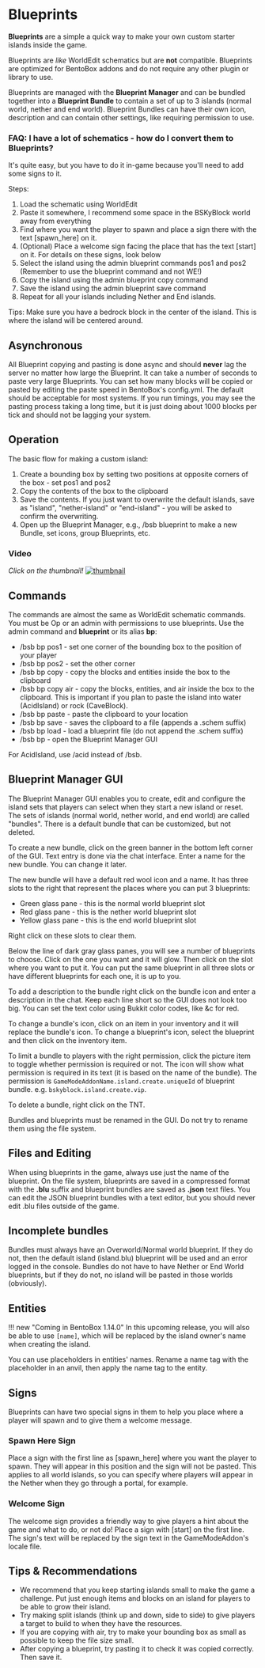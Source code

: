 # Blueprints
**Blueprints** are a simple a quick way to make your own custom starter islands inside the game.

Blueprints are *like* WorldEdit schematics but are **not** compatible. Blueprints are optimized for BentoBox addons and do not require any other plugin or library to use.

Blueprints are managed with the **Blueprint Manager** and can be bundled together into a **Blueprint Bundle** to contain a set of up to 3 islands (normal world, nether and end world). Blueprint Bundles can have their own icon, description and can contain other settings, like requiring permission to use.

### FAQ: I have a lot of schematics - how do I convert them to Blueprints?

It's quite easy, but you have to do it in-game because you'll need to add some signs to it.

Steps:

1. Load the schematic using WorldEdit
2. Paste it somewhere, I recommend some space in the BSKyBlock world away from everything
3. Find where you want the player to spawn and place a sign there with the text [spawn_here] on it.
4. (Optional) Place a welcome sign facing the place that has the text [start] on it. For details on these signs, look below
5. Select the island using the admin blueprint commands pos1 and pos2 (Remember to use the blueprint command and not WE!)
6. Copy the island using the admin blueprint copy command
7. Save the island using the admin blueprint save command
8. Repeat for all your islands including Nether and End islands.

Tips: Make sure you have a bedrock block in the center of the island. This is where the island will be centered around.

## Asynchronous
All Blueprint copying and pasting is done async and should __never__ lag the server no matter how large the Blueprint. It can take a number of seconds to paste very large Blueprints. You can set how many blocks will be copied or pasted by editing the paste speed in BentoBox's config.yml. The default should be acceptable for most systems. If you run timings, you may see the pasting process taking a long time, but it is just doing about 1000 blocks per tick and should not be lagging your system.

## Operation
The basic flow for making a custom island:

1. Create a bounding box by setting two positions at opposite corners of the box - set pos1 and pos2
2. Copy the contents of the box to the clipboard
3. Save the contents. If you just want to overwrite the default islands, save as "island", "nether-island" or "end-island" - you will be asked to confirm the overwriting.
4. Open up the Blueprint Manager, e.g., /bsb blueprint to make a new Bundle, set icons, group Blueprints, etc.

### Video
*Click on the thumbnail!*
[![thumbnail](https://user-images.githubusercontent.com/20014332/62939503-be4c5980-bdd1-11e9-8814-2253845cecd0.png)](https://youtu.be/4gvaG89uxAs)

## Commands
The commands are almost the same as WorldEdit schematic commands. You must be Op or an admin with permissions to use blueprints. Use the admin command and **blueprint** or its alias **bp**:

* /bsb bp pos1 - set one corner of the bounding box to the position of your player
* /bsb bp pos2 - set the other corner
* /bsb bp copy - copy the blocks and entities inside the box to the clipboard
* /bsb bp copy air - copy the blocks, entities, and air inside the box to the clipboard. This is important if you plan to paste the island into water (AcidIsland) or rock (CaveBlock).
* /bsb bp paste - paste the clipboard to your location
* /bsb bp save <name> - saves the clipboard to a file (appends a .schem suffix)
* /bsb bp load <name> - load a blueprint file (do not append the .schem suffix)
* /bsb bp - open the Blueprint Manager GUI

For AcidIsland, use /acid instead of /bsb.

## Blueprint Manager GUI
The Blueprint Manager GUI enables you to create, edit and configure the island sets that players can select when they start a new island or reset. The sets of islands (normal world, nether world, and end world) are called "bundles". There is a default bundle that can be customized, but not deleted.

To create a new bundle, click on the green banner in the bottom left corner of the GUI. Text entry is done via the chat interface. Enter a name for the new bundle. You can change it later.

The new bundle will have a default red wool icon and a name. It has three slots to the right that represent the places where you can put 3 blueprints:

* Green glass pane - this is the normal world blueprint slot
* Red glass pane - this is the nether world blueprint slot
* Yellow glass pane - this is the end world blueprint slot

Right click on these slots to clear them.

Below the line of dark gray glass panes, you will see a number of blueprints to choose. Click on the one you want and it will glow. Then click on the slot where you want to put it. You can put the same blueprint in all three slots or have different blueprints for each one, it is up to you.

To add a description to the bundle right click on the bundle icon and enter a description in the chat. Keep each line short so the GUI does not look too big. You can set the text color using Bukkit color codes, like &c for red.

To change a bundle's icon, click on an item in your inventory and it will replace the bundle's icon. To change a blueprint's icon, select the blueprint and then click on the inventory item.

To limit a bundle to players with the right permission, click the picture item to toggle whether permission is required or not. The icon will show what permission is required in its text (it is based on the name of the bundle). The permission is `GameModeAddonName.island.create.uniqueId` of blueprint bundle. e.g. `bskyblock.island.create.vip`.

To delete a bundle, right click on the TNT.

Bundles and blueprints must be renamed in the GUI. Do not try to rename them using the file system.

## Files and Editing
When using blueprints in the game, always use just the name of the blueprint. On the file system, blueprints are saved in a compressed format with the **.blu** suffix and blueprint bundles are saved as **.json** text files. You can edit the JSON blueprint bundles with a text editor, but you should never edit .blu files outside of the game.

## Incomplete bundles
Bundles must always have an Overworld/Normal world blueprint. If they do not, then the default island (island.blu) blueprint will be used and an error logged in the console.
Bundles do not have to have Nether or End World blueprints, but if they do not, no island will be pasted in those worlds (obviously).

## Entities

!!! new "Coming in BentoBox 1.14.0"
    In this upcoming release, you will also be able to use `[name]`, which will be replaced by the island owner's name when creating the island.

You can use placeholders in entities' names.
Rename a name tag with the placeholder in an anvil, then apply the name tag to the entity.

## Signs
Blueprints can have two special signs in them to help you place where a player will spawn and to give them a welcome message.

### Spawn Here Sign
Place a sign with the first line as [spawn_here] where you want the player to spawn. They will appear in this position and the sign will not be pasted. This applies to all world islands, so you can specify where players will appear in the Nether when they go through a portal, for example.

### Welcome Sign
The welcome sign provides a friendly way to give players a hint about the game and what to do, or not do! Place a sign with [start] on the first line. The sign's text will be replaced by the sign text in the GameModeAddon's locale file.

## Tips & Recommendations
* We recommend that you keep starting islands small to make the game a challenge. Put just enough items and blocks on an island for players to be able to grow their island.
* Try making split islands (think up and down, side to side) to give players a target to build to when they have the resources.
* If you are copying with air, try to make your bounding box as small as possible to keep the file size small.
* After copying a blueprint, try pasting it to check it was copied correctly. Then save it.
